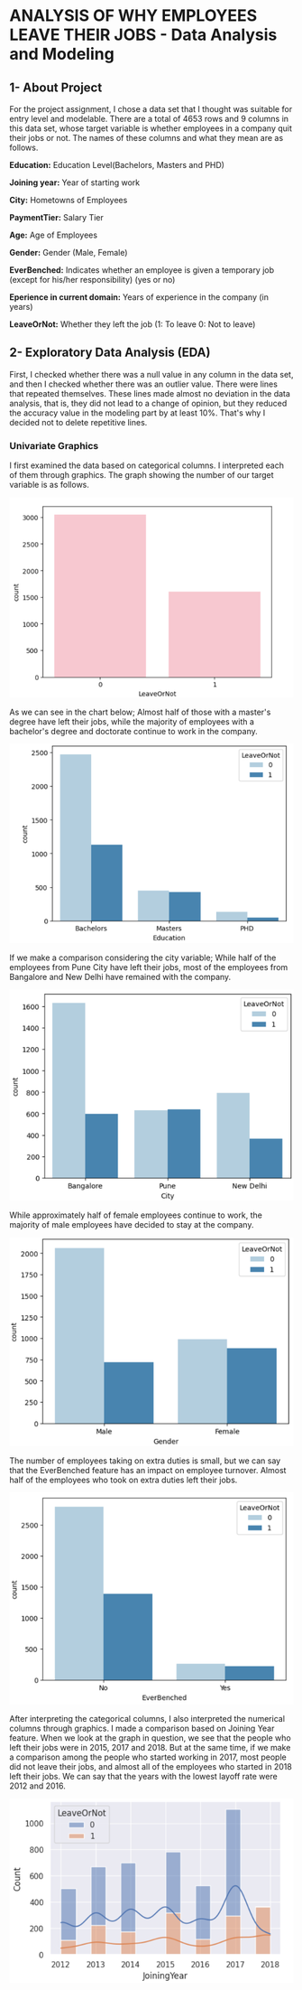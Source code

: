 # ANALYSIS OF WHY EMPLOYEES LEAVE THEIR JOBS - Data Analysis and Modeling

## 1- About Project

For the project assignment, I chose a data set that I thought was suitable for entry level and modelable. There are a total of 4653 rows and 9 columns in this data set, whose target variable is whether employees in a company quit their jobs or not. The names of these columns and what they mean are as follows.

**Education:** Education Level(Bachelors, Masters and PHD)

**Joining year:** Year of starting work

**City:** Hometowns of Employees

**PaymentTier:** Salary Tier

**Age:** Age of Employees

**Gender:** Gender (Male, Female)

**EverBenched:** Indicates whether an employee is given a temporary job (except for his/her responsibility) (yes or no)

**Eperience in current domain:** Years of experience in the company (in years)

**LeaveOrNot:** Whether they left the job (1: To leave 0: Not to leave)

## 2-	Exploratory Data Analysis (EDA)

First, I checked whether there was a null value in any column in the data set, and then I checked whether there was an outlier value.
There were lines that repeated themselves. These lines made almost no deviation in the data analysis, that is, they did not lead to a change of opinion, but they reduced the accuracy value in the modeling part by at least 10%. That's why I decided not to delete repetitive lines.

### Univariate Graphics
I first examined the data based on categorical columns. I interpreted each of them through graphics.
The graph showing the number of our target variable is as follows.

<img src="https://github.com/timekeeperzz/DataScienceBootcampProject/blob/main/ProjectGraphics/LeaveOrNotCounts.png" width="auto">

As we can see in the chart below; Almost half of those with a master's degree have left their jobs, while the majority of employees with a bachelor's degree and doctorate continue to work in the company.

<img src="https://github.com/timekeeperzz/DataScienceBootcampProject/blob/main/ProjectGraphics/Education.png" width="auto">

If we make a comparison considering the city variable; While half of the employees from Pune City have left their jobs, most of the employees from Bangalore and New Delhi have remained with the company.

<img src="https://github.com/timekeeperzz/DataScienceBootcampProject/blob/main/ProjectGraphics/City.png" width="auto">

While approximately half of female employees continue to work, the majority of male employees have decided to stay at the company.

<img src="https://github.com/timekeeperzz/DataScienceBootcampProject/blob/main/ProjectGraphics/Gender.png" width="auto">

The number of employees taking on extra duties is small, but we can say that the EverBenched feature has an impact on employee turnover. Almost half of the employees who took on extra duties left their jobs.

<img src="https://github.com/timekeeperzz/DataScienceBootcampProject/blob/main/ProjectGraphics/EverBenched.png" width="auto">

After interpreting the categorical columns, I also interpreted the numerical columns through graphics.
I made a comparison based on Joining Year feature. When we look at the graph in question, we see that the people who left their jobs were in 2015, 2017 and 2018. But at the same time, if we make a comparison among the people who started working in 2017, most people did not leave their jobs, and almost all of the employees who started in 2018 left their jobs. We can say that the years with the lowest layoff rate were 2012 and 2016.

<img src="https://github.com/timekeeperzz/DataScienceBootcampProject/blob/main/ProjectGraphics/JoiningYear.png" width="auto">


